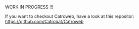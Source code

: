 WORK IN PROGRESS !!!

If you want to checkout Catroweb, have a look at this repositor: https://github.com/Catrobat/Catroweb
